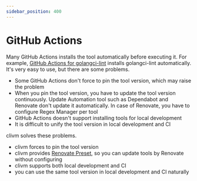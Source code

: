 ```yaml
---
sidebar_position: 400
---
```


# GitHub Actions

Many GitHub Actions installs the tool automatically before executing it.
For example, [GitHub Actions for golangci-lint](https://golangci-lint.run/usage/install#github-actions) installs golangci-lint automatically.
It's very easy to use, but there are some problems.

* Some GitHub Actions don't force to pin the tool version, which may raise the problem
* When you pin the tool version, you have to update the tool version continuously.
  Update Automation tool such as Dependabot and Renovate don't update it automatically.
  In case of Renovate, you have to configure Regex Manager per tool
* GitHub Actions doesn't support installing tools for local development
* It is difficult to unify the tool version in local development and CI

clivm solves these problems.

* clivm forces to pin the tool version
* clivm provides [Renovate Preset](https://github.com/clivm/clivm-renovate-config), so you can update tools by Renovate without configuring
* clivm supports both local development and CI
* you can use the same tool version in local development and CI naturally
